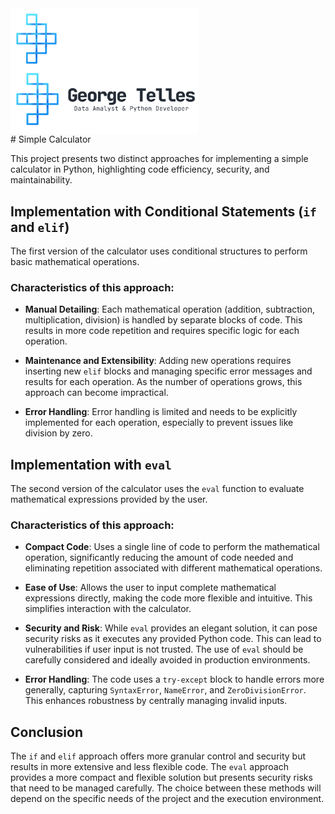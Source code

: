 <div>
  <img src="https://raw.githubusercontent.com/GeorgeTelles/georgetelles/f69531ec6b293b5148563588a764c010015d315e/logo_clara.png" alt="logo clara" width="300" style="display: inline-block; vertical-align: top; margin-right: 10px;">
  <img src="https://raw.githubusercontent.com/GeorgeTelles/georgetelles/f69531ec6b293b5148563588a764c010015d315e/logo_dark.png" alt="logo dark" width="300" style="display: inline-block; vertical-align: top;">
</div>
# Simple Calculator

This project presents two distinct approaches for implementing a simple calculator in Python, highlighting code efficiency, security, and maintainability.

## Implementation with Conditional Statements (`if` and `elif`)

The first version of the calculator uses conditional structures to perform basic mathematical operations.

### Characteristics of this approach:

- **Manual Detailing**: Each mathematical operation (addition, subtraction, multiplication, division) is handled by separate blocks of code. This results in more code repetition and requires specific logic for each operation.
  
- **Maintenance and Extensibility**: Adding new operations requires inserting new `elif` blocks and managing specific error messages and results for each operation. As the number of operations grows, this approach can become impractical.
  
- **Error Handling**: Error handling is limited and needs to be explicitly implemented for each operation, especially to prevent issues like division by zero.

## Implementation with `eval`

The second version of the calculator uses the `eval` function to evaluate mathematical expressions provided by the user.

### Characteristics of this approach:

- **Compact Code**: Uses a single line of code to perform the mathematical operation, significantly reducing the amount of code needed and eliminating repetition associated with different mathematical operations.

- **Ease of Use**: Allows the user to input complete mathematical expressions directly, making the code more flexible and intuitive. This simplifies interaction with the calculator.

- **Security and Risk**: While `eval` provides an elegant solution, it can pose security risks as it executes any provided Python code. This can lead to vulnerabilities if user input is not trusted. The use of `eval` should be carefully considered and ideally avoided in production environments.

- **Error Handling**: The code uses a `try-except` block to handle errors more generally, capturing `SyntaxError`, `NameError`, and `ZeroDivisionError`. This enhances robustness by centrally managing invalid inputs.

## Conclusion

The `if` and `elif` approach offers more granular control and security but results in more extensive and less flexible code. The `eval` approach provides a more compact and flexible solution but presents security risks that need to be managed carefully. The choice between these methods will depend on the specific needs of the project and the execution environment.
